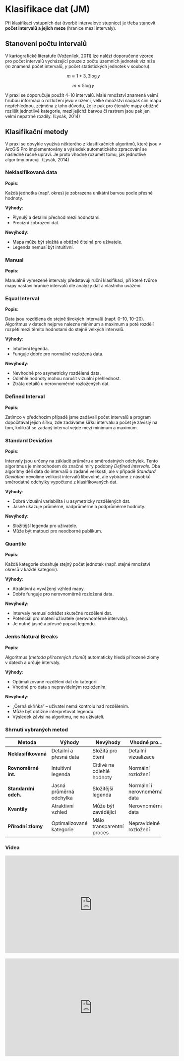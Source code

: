 <script id="MathJax-script" async src="https://cdn.jsdelivr.net/npm/mathjax@3/es5/tex-mml-chtml.js"></script>

# Klasifikace dat (JM)
Při klasifikaci vstupních dat (tvorbě intervalové stupnice) je třeba stanovit **počet intervalů a jejich meze** (hranice mezi intervaly).

## Stanovení počtu intervalů
V kartografické literatuře (Voženílek, 2011) lze nalézt doporučené vzorce pro počet intervalů vycházející pouze z počtu územních jednotek viz níže (*m* znamená počet intervalů, *y* počet statistických jednotek v souboru).

$$
m \approx 1 + 3,3 \log y
$$

$$
m \leq 5 \log y
$$


V praxi se doporučuje použít 4–10 intervalů. Malé množství znamená velmi hrubou informaci o rozložení jevu v území, velké množství naopak činí mapu nepřehlednou, zejména z toho důvodu, že je pak pro čtenáře mapy obtížné rozlišit jednotlivé kategorie, mezi jejichž barvou či rastrem jsou pak jen velmi nepatrné rozdíly. (Lysák, 2014)

## Klasifikační metody
V praxi se obvykle využívá některého z klasifikačních algoritmů, které jsou v ArcGIS Pro implementovány a výsledek automatického zpracování se následně ručně upraví. Je proto vhodné rozumět tomu, jak jednotlivé algoritmy pracují. (Lysák, 2014)

### Neklasifikovaná data

**Popis**:

Každá jednotka (např. okres) je zobrazena unikátní barvou podle přesné hodnoty.

**Výhody**:

-   Plynulý a detailní přechod mezi hodnotami.
-   Precizní zobrazení dat.

**Nevýhody**:

-   Mapa může být složitá a obtížně čitelná pro uživatele.
-   Legenda nemusí být intuitivní.

### Manual

**Popis**:

Manuálně vymezené intervaly představují ruční klasifikaci, při které tvůrce mapy nastaví hranice intervalů dle analýzy dat a vlastního uvážení.

### Equal Interval

**Popis**:

Data jsou rozdělena do stejně širokých intervalů (např. 0–10, 10–20). Algoritmus v datech nejprve nalezne minimum a maximum a poté rozdělí rozpětí mezi těmito hodnotami do stejně velkých intervalů.

**Výhody**:

-   Intuitivní legenda.
-   Funguje dobře pro normálně rozložená data.

**Nevýhody**:

-   Nevhodné pro asymetricky rozdělená data.
-   Odlehlé hodnoty mohou narušit vizuální přehlednost.
-   Ztráta detailů u nerovnoměrně rozložených dat.

### Defined Interval

**Popis**:

Zatímco v předchozím případě jsme zadávali počet intervalů a program dopočítával jejich šířku, zde zadáváme šířku intervalu a počet je závislý na tom, kolikrát se zadaný interval vejde mezi minimum a maximum.

### Standard Deviation

**Popis**:

Intervaly jsou určeny na základě průměru a směrodatných odchylek. Tento algoritmus je mimochodem do značné míry podobný *Defined Intervals*. Oba algoritmy dělí data do intervalů o zadané velikosti, ale v případě *Standard Deviation* nevolíme velikost intervalů libovolně, ale vybíráme z násobků směrodatné odchylky vypočtené z klasifikovaných dat.

**Výhody**:

-   Dobrá vizuální variabilita i u asymetricky rozdělených dat.
-   Jasně ukazuje průměrné, nadprůměrné a podprůměrné hodnoty.

**Nevýhody**:

-   Složitější legenda pro uživatele.
-   Může být matoucí pro neodborné publikum.

### Quantile

**Popis**:

Každá kategorie obsahuje stejný počet jednotek (např. stejné množství okresů v každé kategorii).

**Výhody**:

-   Atraktivní a vyvážený vzhled mapy.
-   Dobře funguje pro nerovnoměrně rozložená data.

**Nevýhody**:

-   Intervaly nemusí odrážet skutečné rozdělení dat.
-   Potenciál pro matení uživatele (nerovnoměrné intervaly).
-   Je nutné jasně a přesně popsat legendu.

### Jenks Natural Breaks

**Popis**:

Algoritmus (*metoda přirozených zlomů*) automaticky hledá přirozené zlomy v datech a určuje intervaly.

**Výhody**:

-   Optimalizované rozdělení dat do kategorií.
-   Vhodné pro data s nepravidelným rozložením.

**Nevýhody**:

-   „Černá skříňka“ – uživatel nemá kontrolu nad rozdělením.
-   Může být obtížné interpretovat legendu.
-   Výsledek závisí na algoritmu, ne na uživateli.

### Shrnutí vybraných metod

| **Metoda**         | **Výhody**                         | **Nevýhody**                     | **Vhodné pro...**            |
|--------------------|------------------------------------|----------------------------------|------------------------------|
| **Neklasifikovaná** | Detailní a přesná data            | Složitá pro čtení                | Detailní vizualizace         |
| **Rovnoměrné int.** | Intuitivní legenda                | Citlivé na odlehlé hodnoty       | Normální rozložení           |
| **Standardní odch.**| Jasná průměrná odchylka           | Složitější legenda               | Normální i nerovnoměrná data |
| **Kvantily**        | Atraktivní vzhled                 | Může být zavádějící              | Nerovnoměrná data            |
| **Přírodní zlomy**  | Optimalizované kategorie          | Málo transparentní proces        | Nepravidelné rozložení       |

### Videa

<div style="text-align: center;">
<iframe width="560" height="315" src="https://www.youtube.com/embed/nRqdTBKwYeU?si=sY67dSf2T12y_fXc" title="YouTube video player" frameborder="0" allow="accelerometer; autoplay; clipboard-write; encrypted-media; gyroscope; picture-in-picture; web-share" referrerpolicy="strict-origin-when-cross-origin" allowfullscreen></iframe>
</div>

<br>

<div style="text-align: center;">
<iframe width="560" height="315" src="https://www.youtube.com/embed/R1Tfla2DieQ?si=tpDmtmJjLlymgdaa" title="YouTube video player" frameborder="0" allow="accelerometer; autoplay; clipboard-write; encrypted-media; gyroscope; picture-in-picture; web-share" referrerpolicy="strict-origin-when-cross-origin" allowfullscreen></iframe>
</div>